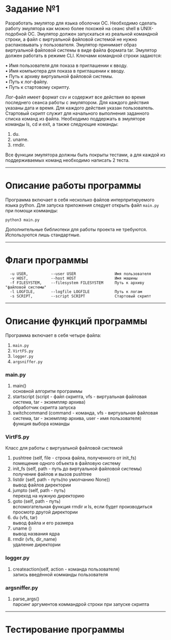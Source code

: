# Задание №1</br>
Разработать эмулятор для языка оболочки ОС. Необходимо сделать работу 
эмулятора как можно более похожей на сеанс shell в UNIX-подобной ОС. 
Эмулятор должен запускаться из реальной командной строки, а файл с 
виртуальной файловой системой не нужно распаковывать у пользователя. 
Эмулятор принимает образ виртуальной файловой системы в виде файла формата 
tar. Эмулятор должен работать в режиме CLI.
Ключами командной строки задаются:

• Имя пользователя для показа в приглашении к вводу.</br>
• Имя компьютера для показа в приглашении к вводу.</br>
• Путь к архиву виртуальной файловой системы.</br>
• Путь к лог-файлу.</br>
• Путь к стартовому скрипту.</br>

Лог-файл имеет формат csv и содержит все действия во время последнего 
сеанса работы с эмулятором. Для каждого действия указаны дата и время. Для 
каждого действия указан пользователь.
Стартовый скрипт служит для начального выполнения заданного списка 
команд из файла.
Необходимо поддержать в эмуляторе команды ls, cd и exit, а также 
следующие команды:
1. du.</br>
2. uname.</br>
3. rmdir.</br>

Все функции эмулятора должны быть покрыты тестами, а для каждой из 
поддерживаемых команд необходимо написать 2 теста.
***
# Описание работы программы</br>
Программа включает в себя несколько файлов интерпритируемого языка python. Для запуска приложения следует открыть файл `main.py` при помощи комманды:
```
python3 main.py
```
Дополнительные библиотеки для работы проекта не требуются. Используются лишь стандартные.
***
# Флаги программы</br>
```
  -u USER,          --user USER                 Имя пользователя
  -v HOST,          --host HOST                 Имя машины
  -f FILESYSTEM,    --filesystem FILESYSTEM     Путь к архиву "файловой системы"
  -l LOGFILE,       --logfile LOGFILE           Путь к логам
  -s SCRIPT,        --script SCRIPT             Стартовый скрипт
```
***
# Описание функций программы</br>
Программа включает в себя четыре файла:
1. `main.py`</br>
2. `VirtFS.py`</br>
3. `logger.py`</br>
4. `argsniffer.py`</br>
### main.py
1. main()
<br>основной алгоритм программы</br>
2. startscript (script - файл скрипта, vfs - виртуальная файловая система, tar - экземпляр архива)
<br>обработчик скрипта запуска</br>
3. switchcommand (command - команда, vfs - виртуальная файловая система, tar - экземпляр архива, user - имя пользователя)
<br>функция выбора команды</br>
### VirtFS.py
Класс для работы с виртуальной файловой системой
1. pushtree (self, file - строка файла, полученного от init_fs)
<br>помещение одного объекта в файловую систему</br>
2. init_fs (self, path - путь до виртуальной файловой системы)
<br>получение файлов и вызов pushtree</br>
3. listdir (self, path - путь(по умолчанию None))
<br>вывод файлов директории</br>
4. jumpto (self, path - путь)
<br>переход на нужную директорию</br>
5. goto (self, path - путь)
<br>вспомогательная функция rmdir и ls, если будет производиться просмотр другой директории</br>
6. du (vfs, tar)
<br>вывод файла и его размера</br>
7. uname ()
<br>вывод названия ядра</br>
8. rmdir (vfs, dir_name)
<br>удаление директории</br>
### logger.py
1. createaction(self, action - команда пользователя)
<br>запись введённой комманды пользователя</br>
### argsniffer.py
1. parse_args()
<br>парсинг аргументов коммандрой строки при запуске скрипта</br>
***
# Тестирование программы</br>
